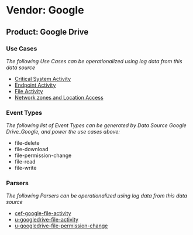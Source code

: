 Vendor: Google
==============
Product: Google Drive
---------------------

### Use Cases

_The following Use Cases can be operationalized using log data from this data source_

* [Critical System Activity](../UseCases/usecase_critical_system_activity.md)
* [Endpoint Activity](../UseCases/usecase_endpoint_activity.md)
* [File Activity](../UseCases/usecase_file_activity.md)
* [Network zones and Location Access](../UseCases/usecase_network_zones_and_location_access.md)


### Event Types

_The following list of Event Types can be generated by Data Source Google Drive_Google, and power the use cases above:_

- file-delete
- file-download
- file-permission-change
- file-read
- file-write


### Parsers

_The following Parsers can be operationalized using log data from this data source_

* [cef-google-file-activity](../Parsers/parserContent_cef-google-file-activity.md)
* [u-googledrive-file-activity](../Parsers/parserContent_u-googledrive-file-activity.md)
* [u-googledrive-file-permission-change](../Parsers/parserContent_u-googledrive-file-permission-change.md)
